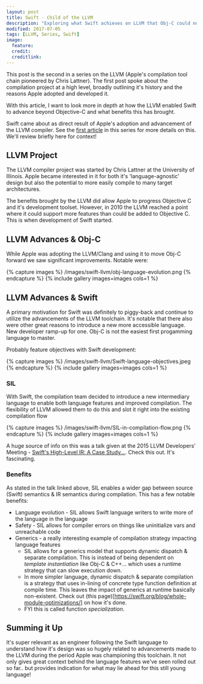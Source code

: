 ```yaml
---
layout: post
title: Swift - Child of the LLVM
description: "Exploring what Swift achieves on LLVM that Obj-C could not."
modified: 2017-07-05
tags: [LLVM, Series, Swift]
image:
  feature: 
  credit: 
  creditlink: 
---
```


This post is the second in a series on the LLVM (Apple's compilation tool chain pioneered by Chris Lattner). The first post spoke about the compilation project at a high level, broadly outlining it's history and the reasons Apple adopted and developed it.

With this article, I want to look more in depth at how the LLVM enabled Swift to advance beyond Objective-C and what benefits this has brought.

Swift came about as direct result of Apple's adoption and advancement of the LLVM compiler. See the [first article](http://yaunch.io/llvm-introduction/) in this series for more details on this. We'll review briefly here for context!

## LLVM Project

The LLVM compiler project was started by Chris Lattner at the University of Illinois. Apple became interested in it for both it's 'language-agnostic' design but also the potential to more easily compile to many target architectures. 

The benefits brought by the LLVM did allow Apple to progress Objective C and it's development toolset. However, in 2010 the LLVM reached a point where it could support more features than could be added to Objective C. This is when development of Swift started.

## LLVM Advances & Obj-C

While Apple was adopting the LLVM/Clang and using it to move Obj-C forward we saw significant improvements. Notable were:

{% capture images %}
	/images/swift-llvm/obj-language-evolution.png
{% endcapture %}
{% include gallery images=images cols=1 %}

## LLVM Advances & Swift

A primary motivation for Swift was definitely to piggy-back and continue to utilize the advancements of the LLVM toolchain. It's notable that there also were other great reasons to introduce a new more accessible language. New developer ramp-up for one. Obj-C is not the easiest first progamming language to master. 

Probably feature objectives with Swift development:

{% capture images %}
	/images/swift-llvm/Swift-language-objectives.jpeg
{% endcapture %}
{% include gallery images=images cols=1 %}

### SIL 

With Swift, the compilation team decided to introduce a new intermediary language to enable both language features and improved compilation. The flexibility of LLVM allowed them to do this and slot it right into the existing compilation flow

{% capture images %}
	/images/swift-llvm/SIL-in-compilation-flow.png
{% endcapture %}
{% include gallery images=images cols=1 %}

A huge source of info on this was a talk given at the 2015 LLVM Developers' Meeting - [Swift's High-Level IR: A Case Study...](https://www.youtube.com/watch?v=Ntj8ab-5cvE). Check this out. It's fascinating.

### Benefits

As stated in the talk linked above, SIL enables a wider gap between source (Swift) semantics & IR semantics during compilation. This has a few notable benefits:

* Language evolution - SIL allows Swift language writers to write more of the language in the language
* Safety - SIL allows for compiler errors on things like uninitialize vars and unreachable code
* Generics - a really interesting example of compilation strategy impacting language features
	* SIL allows for a generics model that supports dynamic dispatch & separate compilation. This is instead of being dependent on _template instantiation_ like Obj-C & C++... which uses a runtime strategy that can slow execution down.
	* In more simpler language, dynamic dispatch & separate compilation is a strategy that uses in-lining of concrete type function definition at compile time. This leaves the impact of generics at runtime basically non-existent. Check out (this page)[https://swift.org/blog/whole-module-optimizations/] on how it's done.
	* FYI this is called function _specialization_. 

## Summing it Up

It's super relevant as an engineer following the Swift language to understand how it's design was so hugely related to advancements made to the LLVM during the period Apple was championing this toolchain. It not only gives great context behind the language features we've seen rolled out so far.. but provides indication for what may lie ahead for this still young language!





